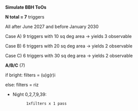**Simulate BBH ToOs**

**N total = 7** triggers

All after June 2027 and before January 2030

Case A) 9 triggers with 10 sq deg area -> yields 3 observable

Case B) 6 triggers with 20 sq deg area -> yields 2 observable

Case C) 6 triggers with 30 sq deg area -> yields 2 observable


**A/B/C** (7)

if bright: 
            filters = (u)g(r)i 

else: 
            filters = riz

* Night 0,2,7,9,39:
  
            1xfilters x 1 pass
